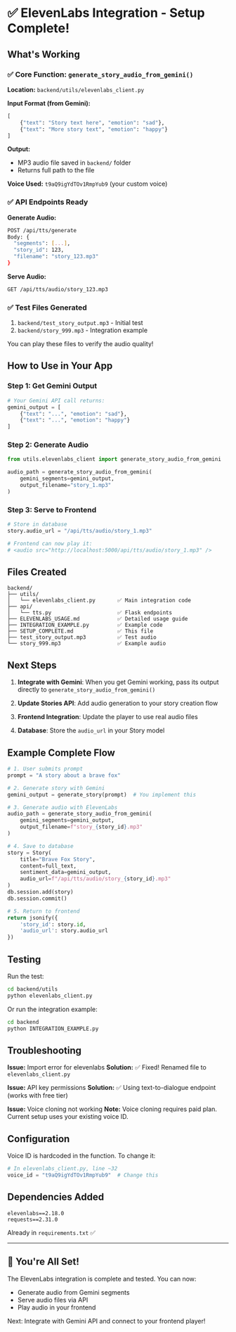 # ✅ ElevenLabs Integration - Setup Complete!

## What's Working

### ✅ Core Function: `generate_story_audio_from_gemini()`

**Location:** `backend/utils/elevenlabs_client.py`

**Input Format (from Gemini):**
```python
[
    {"text": "Story text here", "emotion": "sad"},
    {"text": "More story text", "emotion": "happy"}
]
```

**Output:** 
- MP3 audio file saved in `backend/` folder
- Returns full path to the file

**Voice Used:** `t9aQ9igYdTOv1RmpYub9` (your custom voice)

### ✅ API Endpoints Ready

**Generate Audio:**
```bash
POST /api/tts/generate
Body: {
  "segments": [...],
  "story_id": 123,
  "filename": "story_123.mp3"
}
```

**Serve Audio:**
```bash
GET /api/tts/audio/story_123.mp3
```

### ✅ Test Files Generated

1. `backend/test_story_output.mp3` - Initial test
2. `backend/story_999.mp3` - Integration example

You can play these files to verify the audio quality!

## How to Use in Your App

### Step 1: Get Gemini Output
```python
# Your Gemini API call returns:
gemini_output = [
    {"text": "...", "emotion": "sad"},
    {"text": "...", "emotion": "happy"}
]
```

### Step 2: Generate Audio
```python
from utils.elevenlabs_client import generate_story_audio_from_gemini

audio_path = generate_story_audio_from_gemini(
    gemini_segments=gemini_output,
    output_filename="story_1.mp3"
)
```

### Step 3: Serve to Frontend
```python
# Store in database
story.audio_url = "/api/tts/audio/story_1.mp3"

# Frontend can now play it:
# <audio src="http://localhost:5000/api/tts/audio/story_1.mp3" />
```

## Files Created

```
backend/
├── utils/
│   └── elevenlabs_client.py       ✅ Main integration code
├── api/
│   └── tts.py                     ✅ Flask endpoints
├── ELEVENLABS_USAGE.md            ✅ Detailed usage guide
├── INTEGRATION_EXAMPLE.py         ✅ Example code
├── SETUP_COMPLETE.md              ✅ This file
├── test_story_output.mp3          ✅ Test audio
└── story_999.mp3                  ✅ Example audio
```

## Next Steps

1. **Integrate with Gemini**: When you get Gemini working, pass its output directly to `generate_story_audio_from_gemini()`

2. **Update Stories API**: Add audio generation to your story creation flow

3. **Frontend Integration**: Update the player to use real audio files

4. **Database**: Store the `audio_url` in your Story model

## Example Complete Flow

```python
# 1. User submits prompt
prompt = "A story about a brave fox"

# 2. Generate story with Gemini
gemini_output = generate_story(prompt)  # You implement this

# 3. Generate audio with ElevenLabs
audio_path = generate_story_audio_from_gemini(
    gemini_segments=gemini_output,
    output_filename=f"story_{story_id}.mp3"
)

# 4. Save to database
story = Story(
    title="Brave Fox Story",
    content=full_text,
    sentiment_data=gemini_output,
    audio_url=f"/api/tts/audio/story_{story_id}.mp3"
)
db.session.add(story)
db.session.commit()

# 5. Return to frontend
return jsonify({
    'story_id': story.id,
    'audio_url': story.audio_url
})
```

## Testing

Run the test:
```bash
cd backend/utils
python elevenlabs_client.py
```

Or run the integration example:
```bash
cd backend
python INTEGRATION_EXAMPLE.py
```

## Troubleshooting

**Issue:** Import error for elevenlabs
**Solution:** ✅ Fixed! Renamed file to `elevenlabs_client.py`

**Issue:** API key permissions
**Solution:** ✅ Using text-to-dialogue endpoint (works with free tier)

**Issue:** Voice cloning not working
**Note:** Voice cloning requires paid plan. Current setup uses your existing voice ID.

## Configuration

Voice ID is hardcoded in the function. To change it:

```python
# In elevenlabs_client.py, line ~32
voice_id = "t9aQ9igYdTOv1RmpYub9"  # Change this
```

## Dependencies Added

```
elevenlabs==2.18.0
requests==2.31.0
```

Already in `requirements.txt` ✅

---

## 🎉 You're All Set!

The ElevenLabs integration is complete and tested. You can now:
- Generate audio from Gemini segments
- Serve audio files via API
- Play audio in your frontend

Next: Integrate with Gemini API and connect to your frontend player!

